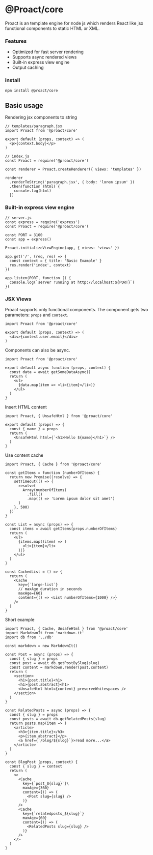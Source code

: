 # @Proact/core

Proact is an template engine for node js which renders React like jsx functional components to static HTML or XML.

### Features

- Optimized for fast server rendering
- Supports async rendered views
- Built-in express view engine
- Output caching

### install

```
npm install @proact/core
```

## Basic usage

Rendering jsx components to string

```
// templates/paragraph.jsx
import Proact from '@proact/core'

export default (props, context) => (
  <p>{context.body}</p>
)

```

```
// index.js
const Proact = require('@proact/core')

const renderer = Proact.createRenderer({ views: 'templates' })

renderer
  .renderToString('paragraph.jsx', { body: 'lorem ipsum' })
  .then(function (html) {
    console.log(html)
  })

```

### Built-in express view engine

```
// server.js
const express = require('express')
const Proact = require('@proact/core')

const PORT = 3100
const app = express()

Proact.initializeViewEngine(app, { views: 'views' })

app.get('/', (req, res) => {
  const context = { title: 'Basic Example' }
  res.render('index', context)
})

app.listen(PORT, function () {
  console.log(`server running at http://localhost:${PORT}`)
})
```

### JSX Views

Proact supports only functional components. The component gets two parameters: `props` and `context`.

```
import Proact from '@proact/core'

export default (props, context) => (
  <div>{context.user.email}</div>
)
```

Components can also be async.

```
import Proact from '@proact/core'

export default async function (props, context) {
  const data = await getSomeDataAsync()
  return (
    <ul>
      {data.map(item => <li>{item}</li>)}
    </ul>
  )
}
```

Insert HTML content

```
import Proact, { UnsafeHtml } from '@proact/core'

export default (props) => {
  const { name } = props
  return (
    <UnsafeHtml html={`<h1>Hello ${name}</h1>`} />
  )
}
```

Use content cache

```
import Proact, { Cache } from '@proact/core'

const getItems = function (numberOfItems) {
  return new Promise((resolve) => {
    setTimeout(() => {
      resolve(
        Array(numberOfItems)
          .fill()
          .map(() => 'Lorem ipsum dolor sit amet')
      )
    }, 500)
  })
}

const List = async (props) => {
  const items = await getItems(props.numberOfItems)
  return (
    <ul>
      {items.map((item) => (
        <li>{item}</li>
      ))}
    </ul>
  )
}

const CachedList = () => {
  return (
    <Cache
      key={`large-list`}
      // maxAge duration in seconds
      maxAge={60}
      content={() => <List numberOfItems={1000} />}
    />
  )
}

```

Short example

```
import Proact, { Cache, UnsafeHtml } from '@proact/core'
import MarkdownIt from 'markdown-it'
import db from '../db'

const markdown = new MarkdownIt()

const Post = async (props) => {
  const { slug } = props
  const post = await db.getPostBySlug(slug)
  const content = markdown.render(post.content)
  return (
    <section>
      <h1>{post.title}<h1>
      <h1>{post.abstract}<h1>
      <UnsafeHtml html={content} preserveWhitespaces />
    </section>
  )
}

const RelatedPosts = async (props) => {
  const { slug } = props
  const posts = await db.getRelatedPosts(slug)
  return posts.map(item => (
    <article>
      <h3>{item.title}</h3>
      <p>{item.abstract}</p>
      <a href={`/blog/${slog}`}>read more...</a>
    </article>
  )
}

const BlogPost (props, context) {
  const { slug } = context
  return (
    <>
      <Cache
        key={`post_${slug}`}\
        maxAge={360}
        content={() => (
          <Post slug={slug} />
        )}
      />
      <Cache
        key={`relatedposts_${slug}`}
        maxAge={60}
        content={() => (
          <RelatedPosts slug={slug} />
        )}
      />
    </>
  )
}
```
